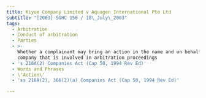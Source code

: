 ```yaml
---
title: Kiyue Company Limited v Aquagen International Pte Ltd
subtitle: "[2003] SGHC 156 / 18\_July\_2003"
tags:
  - Arbitration
  - Conduct of arbitration
  - Parties
  - >-
    Whether a complainant may bring an action in the name and on behalf of a
    company that is involved in arbitration proceedings
  - 's 216A(2) Companies Act (Cap 50, 1994 Rev Ed)'
  - Words and Phrases
  - \'Action\'
  - 'ss 216A(2), 366(2)(a) Companies Act (Cap 50, 1994 Rev Ed)'

---
```


